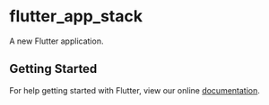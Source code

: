 # flutter_app_stack

A new Flutter application.

## Getting Started

For help getting started with Flutter, view our online
[documentation](https://flutter.io/).
